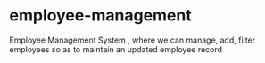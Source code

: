 # employee-management
Employee Management System , where we can manage, add, filter employees so as to maintain an updated employee record
